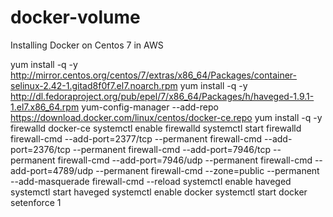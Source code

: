 # docker-volume
Installing Docker on Centos 7 in AWS

yum install -q -y http://mirror.centos.org/centos/7/extras/x86_64/Packages/container-selinux-2.42-1.gitad8f0f7.el7.noarch.rpm
yum install -q -y http://dl.fedoraproject.org/pub/epel/7/x86_64/Packages/h/haveged-1.9.1-1.el7.x86_64.rpm
yum-config-manager --add-repo https://download.docker.com/linux/centos/docker-ce.repo
yum install -q -y firewalld docker-ce
systemctl enable firewalld
systemctl start firewalld
firewall-cmd --add-port=2377/tcp --permanent
firewall-cmd --add-port=2376/tcp --permanent
firewall-cmd --add-port=7946/tcp --permanent
firewall-cmd --add-port=7946/udp --permanent
firewall-cmd --add-port=4789/udp --permanent
firewall-cmd --zone=public --permanent --add-masquerade
firewall-cmd --reload
systemctl enable haveged
systemctl start haveged
systemctl enable docker
systemctl start docker
setenforce 1
